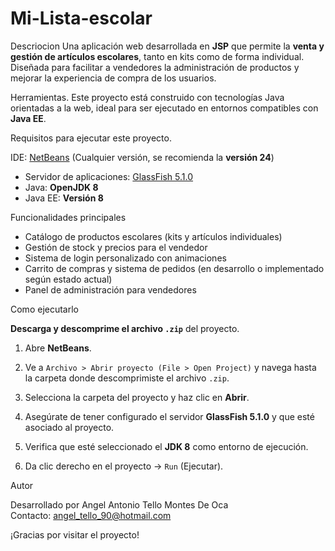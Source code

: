 # Mi-Lista-escolar
Descriocion
Una aplicación web desarrollada en **JSP** que permite la **venta y gestión de artículos escolares**, tanto en kits como de forma individual. Diseñada para facilitar a vendedores la administración de productos y mejorar la experiencia de compra de los usuarios.

Herramientas.
Este proyecto está construido con tecnologías Java orientadas a la web, ideal para ser ejecutado en entornos compatibles con **Java EE**.

Requisitos para ejecutar este proyecto.

IDE: [NetBeans](https://netbeans.apache.org/) (Cualquier versión, se recomienda la **versión 24**)
- Servidor de aplicaciones: [GlassFish 5.1.0](https://javaee.github.io/glassfish/)
- Java: **OpenJDK 8**
- Java EE: **Versión 8**

Funcionalidades principales 

- Catálogo de productos escolares (kits y artículos individuales)
- Gestión de stock y precios para el vendedor
- Sistema de login personalizado con animaciones
- Carrito de compras y sistema de pedidos (en desarrollo o implementado según estado actual)
- Panel de administración para vendedores

Como ejecutarlo

**Descarga y descomprime el archivo `.zip`** del proyecto.

1. Abre **NetBeans**.

2. Ve a `Archivo > Abrir proyecto (File > Open Project)` y navega hasta la carpeta donde descomprimiste el archivo `.zip`.

3. Selecciona la carpeta del proyecto y haz clic en **Abrir**.

4. Asegúrate de tener configurado el servidor **GlassFish 5.1.0** y que esté asociado al proyecto.

5. Verifica que esté seleccionado el **JDK 8** como entorno de ejecución.

6. Da clic derecho en el proyecto → `Run` (Ejecutar).


Autor

Desarrollado por Angel Antonio Tello Montes De Oca  
Contacto: angel_tello_90@hotmail.com


¡Gracias por visitar el proyecto!




